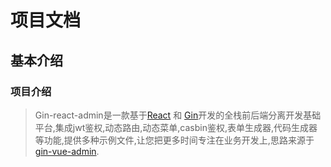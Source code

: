 # 项目文档


## 基本介绍

### 项目介绍
> Gin-react-admin是一款基于[React](https://reactjs.org) 和 [Gin](https://gin-gonic.com)开发的全栈前后端分离开发基础平台,集成jwt鉴权,动态路由,动态菜单,casbin鉴权,表单生成器,代码生成器等功能,提供多种示例文件,让您把更多时间专注在业务开发上,思路来源于[gin-vue-admin](https://github.com/flipped-aurora/gin-vue-admin).


